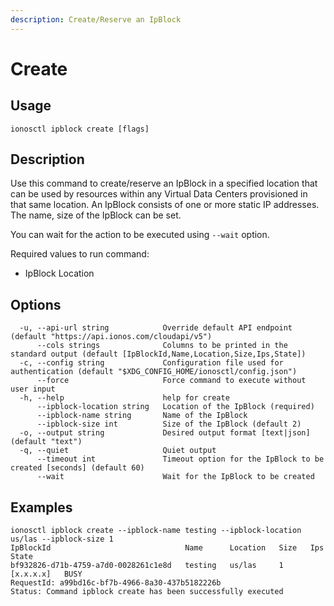 ```yaml
---
description: Create/Reserve an IpBlock
---
```


# Create

## Usage

```text
ionosctl ipblock create [flags]
```

## Description

Use this command to create/reserve an IpBlock in a specified location that can be used by resources within any Virtual Data Centers provisioned in that same location. An IpBlock consists of one or more static IP addresses. The name, size of the IpBlock can be set.

You can wait for the action to be executed using `--wait` option.

Required values to run command:

* IpBlock Location

## Options

```text
  -u, --api-url string            Override default API endpoint (default "https://api.ionos.com/cloudapi/v5")
      --cols strings              Columns to be printed in the standard output (default [IpBlockId,Name,Location,Size,Ips,State])
  -c, --config string             Configuration file used for authentication (default "$XDG_CONFIG_HOME/ionosctl/config.json")
      --force                     Force command to execute without user input
  -h, --help                      help for create
      --ipblock-location string   Location of the IpBlock (required)
      --ipblock-name string       Name of the IpBlock
      --ipblock-size int          Size of the IpBlock (default 2)
  -o, --output string             Desired output format [text|json] (default "text")
  -q, --quiet                     Quiet output
      --timeout int               Timeout option for the IpBlock to be created [seconds] (default 60)
      --wait                      Wait for the IpBlock to be created
```

## Examples

```text
ionosctl ipblock create --ipblock-name testing --ipblock-location us/las --ipblock-size 1
IpBlockId                              Name      Location   Size   Ips         State
bf932826-d71b-4759-a7d0-0028261c1e8d   testing   us/las     1      [x.x.x.x]   BUSY
RequestId: a99bd16c-bf7b-4966-8a30-437b5182226b
Status: Command ipblock create has been successfully executed
```

